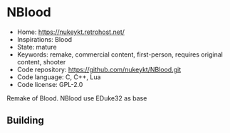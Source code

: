 # NBlood

- Home: https://nukeykt.retrohost.net/
- Inspirations: Blood
- State: mature
- Keywords: remake, commercial content, first-person, requires original content, shooter
- Code repository: https://github.com/nukeykt/NBlood.git
- Code language: C, C++, Lua
- Code license: GPL-2.0

Remake of Blood.
NBlood use EDuke32 as base

## Building
